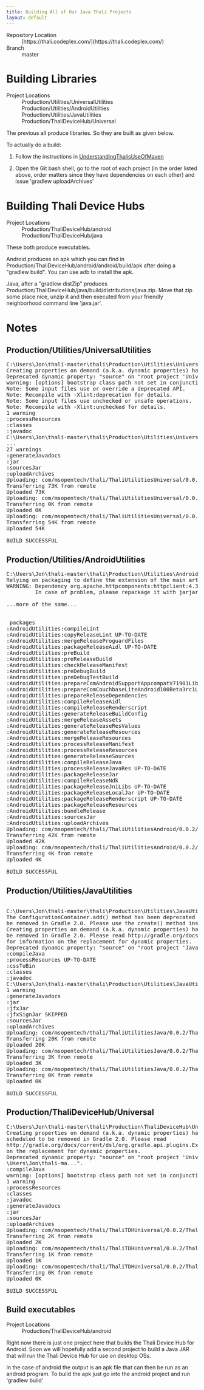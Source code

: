 ```yaml
---
title: Building All of Our Java Thali Projects
layout: default
---
```


<dl>
<dt> Repository Location</dt>
<dd> [https://thali.codeplex.com/](https://thali.codeplex.com/)</dd>
<dt> Branch</dt>
<dd> master</dd>
</dl>

# Building Libraries 

<dl>
<dt> Project Locations</dt>
<dd> Production/Utilities/UniversalUtilities</dd>
<dd> Production/Utilities/AndroidUtilities</dd>
<dd> Production/Utilities/JavaUtilities </dd>
<dd> Production/ThaliDeviceHub/Universal</dd>
</dl>

The previous all produce libraries. So they are built as given below.

To actually do a build:

1. Follow the instructions in [UnderstandingThalisUseOfMaven](UnderstandingThalisUseOfMaven)

1. Open the Git bash shell, go to the root of each project (in the order listed above, order matters since they have dependencies on each other) and issue 'gradlew uploadArchives'

# Building Thali Device Hubs 

<dl>
<dt> Project Locations</dt>
<dd> Production/ThaliDeviceHub/android</dd>
<dd> Production/ThaliDeviceHub/java</dd>
</dl>

These both produce executables. 

Android produces an apk which you can find in Production/ThaliDeviceHub/android/android/build/apk after doing a "gradlew build". You can use adb to install the apk.

Java, after a "gradlew distZip" produces Production/ThaliDeviceHub/java/build/distributions/java.zip. Move that zip some place nice, unzip it and then executed from your friendly neighborhood command line 'java.jar'.

# Notes 

## Production/Utilities/UniversalUtilities

<pre>
C:\Users\Jon\thali-master\thali\Production\Utilities\UniversalUtilities>gradlew uploadArchives
Creating properties on demand (a.k.a. dynamic properties) has been deprecated and is scheduled to be removed in Gradle 2.0. Please read http://gradle.org/docs/current/dsl/org.gradle.api.plugins.ExtraPropertiesExtension.html for information on the replacement for dynamic properties.
Deprecated dynamic property: "source" on "root project 'UniversalUtilities'", value: "[C:\Users\Jon\thali-ma...".:compileJava
warning: [options] bootstrap class path not set in conjunction with -source 1.6
Note: Some input files use or override a deprecated API.
Note: Recompile with -Xlint:deprecation for details.
Note: Some input files use unchecked or unsafe operations.
Note: Recompile with -Xlint:unchecked for details.
1 warning
:processResources
:classes
:javadoc
C:\Users\Jon\thali-master\thali\Production\Utilities\UniversalUtilities\src\main\java\com\msopentech\thali\CouchDBListener\BogusAuthorizeCouchDocument.java:68:warning - @return tag has no arguments.
...
27 warnings
:generateJavadocs
:jar
:sourcesJar
:uploadArchives
Uploading: com/msopentech/thali/ThaliUtilitiesUniversal/0.0.2/ThaliUtilitiesUniversal-0.0.2.jar to repository remote at file://C:\Users\Jon\.m2\repository
Transferring 73K from remote
Uploaded 73K
Uploading: com/msopentech/thali/ThaliUtilitiesUniversal/0.0.2/ThaliUtilitiesUniversal-0.0.2-javadoc.jar to repository remote at file://C:\Users\Jon\.m2\repository
Transferring 0K from remote
Uploaded 0K
Uploading: com/msopentech/thali/ThaliUtilitiesUniversal/0.0.2/ThaliUtilitiesUniversal-0.0.2-sources.jar to repository remote at file://C:\Users\Jon\.m2\repository
Transferring 54K from remote
Uploaded 54K

BUILD SUCCESSFUL
</pre>

## Production/Utilities/AndroidUtilities

<pre>
C:\Users\Jon\thali-master\thali\Production\Utilities\AndroidUtilities>gradlew uploadArchives
Relying on packaging to define the extension of the main artifact has been deprecated and is scheduled to be removed in Gradle 2.0
WARNING: Dependency org.apache.httpcomponents:httpclient:4.3 is ignored for debug as it may be conflicting with the internal version provided by Android.
         In case of problem, please repackage it with jarjar to change the class packages

...more of the same...


 packages
:AndroidUtilities:compileLint
:AndroidUtilities:copyReleaseLint UP-TO-DATE
:AndroidUtilities:mergeReleaseProguardFiles
:AndroidUtilities:packageReleaseAidl UP-TO-DATE
:AndroidUtilities:preBuild
:AndroidUtilities:preReleaseBuild
:AndroidUtilities:checkReleaseManifest
:AndroidUtilities:preDebugBuild
:AndroidUtilities:preDebugTestBuild
:AndroidUtilities:prepareComAndroidSupportAppcompatV71901Library
:AndroidUtilities:prepareComCouchbaseLiteAndroid100Beta3rc1Library
:AndroidUtilities:prepareReleaseDependencies
:AndroidUtilities:compileReleaseAidl
:AndroidUtilities:compileReleaseRenderscript
:AndroidUtilities:generateReleaseBuildConfig
:AndroidUtilities:mergeReleaseAssets
:AndroidUtilities:generateReleaseResValues
:AndroidUtilities:generateReleaseResources
:AndroidUtilities:mergeReleaseResources
:AndroidUtilities:processReleaseManifest
:AndroidUtilities:processReleaseResources
:AndroidUtilities:generateReleaseSources
:AndroidUtilities:compileReleaseJava
:AndroidUtilities:processReleaseJavaRes UP-TO-DATE
:AndroidUtilities:packageReleaseJar
:AndroidUtilities:compileReleaseNdk
:AndroidUtilities:packageReleaseJniLibs UP-TO-DATE
:AndroidUtilities:packageReleaseLocalJar UP-TO-DATE
:AndroidUtilities:packageReleaseRenderscript UP-TO-DATE
:AndroidUtilities:packageReleaseResources
:AndroidUtilities:bundleRelease
:AndroidUtilities:sourcesJar
:AndroidUtilities:uploadArchives
Uploading: com/msopentech/thali/ThaliUtilitiesAndroid/0.0.2/ThaliUtilitiesAndroid-0.0.2.aar to repository remote at file://C:\Users\Jon\.m2\repository
Transferring 42K from remote
Uploaded 42K
Uploading: com/msopentech/thali/ThaliUtilitiesAndroid/0.0.2/ThaliUtilitiesAndroid-0.0.2-sources.jar to repository remote at file://C:\Users\Jon\.m2\repository
Transferring 4K from remote
Uploaded 4K

BUILD SUCCESSFUL
</pre>

## Production/Utilities/JavaUtilities

<pre>

C:\Users\Jon\thali-master\thali\Production\Utilities\JavaUtilities>gradlew uploadArchives
The ConfigurationContainer.add() method has been deprecated and is scheduled to
be removed in Gradle 2.0. Please use the create() method instead.
Creating properties on demand (a.k.a. dynamic properties) has been deprecated and is scheduled to 
be removed in Gradle 2.0. Please read http://gradle.org/docs/current/dsl/org.gradle.api.plugins.ExtraPropertiesExtension.html 
for information on the replacement for dynamic properties.
Deprecated dynamic property: "source" on "root project 'JavaUtilities'", value:"[C:\Users\Jon\thali-ma...".
:compileJava
:processResources UP-TO-DATE
:cssToBin
:classes
:javadoc
C:\Users\Jon\thali-master\thali\Production\Utilities\JavaUtilities\src\main\java\com\msopentech\thali\utilities\java\JavaEktorpCreateClientBuilder.java:32: warning - @return tag has no arguments.
1 warning
:generateJavadocs
:jar
:jfxJar
:jfxSignJar SKIPPED
:sourcesJar
:uploadArchives
Uploading: com/msopentech/thali/ThaliUtilitiesJava/0.0.2/ThaliUtilitiesJava-0.0.2.jar to repository remote at file://C:\Users\Jon\.m2\repository
Transferring 20K from remote
Uploaded 20K
Uploading: com/msopentech/thali/ThaliUtilitiesJava/0.0.2/ThaliUtilitiesJava-0.0.2-sources.jar to repository remote at file://C:\Users\Jon\.m2\repository
Transferring 3K from remote
Uploaded 3K
Uploading: com/msopentech/thali/ThaliUtilitiesJava/0.0.2/ThaliUtilitiesJava-0.0.2-javadoc.jar to repository remote at file://C:\Users\Jon\.m2\repository
Transferring 0K from remote
Uploaded 0K

BUILD SUCCESSFUL
</pre>

## Production/ThaliDeviceHub/Universal

<pre>
C:\Users\Jon\thali-master\thali\Production\ThaliDeviceHub\Universal>gradlew uploadArchives
Creating properties on demand (a.k.a. dynamic properties) has been deprecated and is 
scheduled to be removed in Gradle 2.0. Please read 
http://gradle.org/docs/current/dsl/org.gradle.api.plugins.ExtraPropertiesExtension.html for information
on the replacement for dynamic properties.
Deprecated dynamic property: "source" on "root project 'Universal'", value: "[C:
\Users\Jon\thali-ma...".
:compileJava
warning: [options] bootstrap class path not set in conjunction with -source 1.6
1 warning
:processResources
:classes
:javadoc
:generateJavadocs
:jar
:sourcesJar
:uploadArchives
Uploading: com/msopentech/thali/ThaliTDHUniversal/0.0.2/ThaliTDHUniversal-0.0.2.jar to repository remote at file://C:\Users\Jon\.m2\repository
Transferring 2K from remote
Uploaded 2K
Uploading: com/msopentech/thali/ThaliTDHUniversal/0.0.2/ThaliTDHUniversal-0.0.2-sources.jar to repository remote at file://C:\Users\Jon\.m2\repository
Transferring 1K from remote
Uploaded 1K
Uploading: com/msopentech/thali/ThaliTDHUniversal/0.0.2/ThaliTDHUniversal-0.0.2-javadoc.jar to repository remote at file://C:\Users\Jon\.m2\repository
Transferring 0K from remote
Uploaded 0K

BUILD SUCCESSFUL
</pre>

## Build executables 

<dl>
<dt> Project Locations</dt>
<dd> Production/ThaliDeviceHub/android</dd>
</dl>

Right now there is just one project here that builds the Thali Device Hub for Android. Soon we will hopefully add a second project to build a Java JAR that will run the Thali Device Hub for use on desktop OSs.

In the case of android the output is an apk file that can then be run as an android program. To build the apk just go into the android project and run 'gradlew build'
